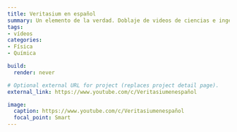 ```yaml
---
title: Veritasium en español
summary: Un elemento de la verdad. Doblaje de videos de ciencias e ingeniería.
tags:
- vídeos
categories:
- Física
- Química

build:
  render: never

# Optional external URL for project (replaces project detail page).
external_link: https://www.youtube.com/c/Veritasiumenespañol

image:
  caption: https://www.youtube.com/c/Veritasiumenespañol
  focal_point: Smart
---
```


